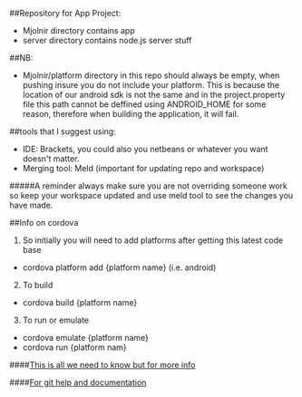 ##Repository for App Project:
* Mjolnir directory contains app
* server directory contains node.js server stuff
	
##NB:
* Mjolnir/platform directory in this repo should always be empty, when pushing insure you do not include your platform. This is because the location of our android sdk is not the same and in the project.property file this path cannot be deffined using ANDROID_HOME for some reason, therefore when building the application, it will fail.

##tools that I suggest using:
* IDE: Brackets, you could also you netbeans or whatever you want doesn't matter.
* Merging tool: Meld (important for updating repo and workspace)

#####A reminder always make sure you are not overriding someone work so keep your workspace updated and use meld tool to see the changes you have made.

##Info on cordova

1. So initially you will need to add platforms after getting this latest code base
  * cordova platform add {platform name}  (i.e. android)

2. To build
  * cordova build {platform name}

3. To run or emulate
  * cordova emulate {platform name}
  * cordova run {platform nam}

####[This is all we need to know but for more info](http://cordova.apache.org/docs/en/4.0.0/index.html)

####[For git help and documentation](http://git-scm.com/docs/git-help)